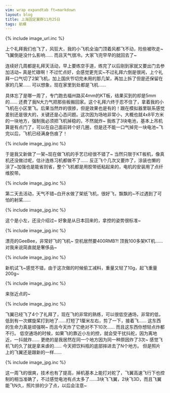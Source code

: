 ```yaml
---
vim: wrap expandtab ft=markdown
layout: blog
title: 上海固定翼群11月25日
tags: 航模
---
```

{% include image_url.inc %}

上个礼拜我们也飞了，风狂大，我的小飞机全油门顶着风都飞不动，险些被吹走~ 飞翼倒是没什么影响…… 而且天气很冷。大家飞完早早的就回去了~

连续好几周都是礼拜天活动，早上要练空手道，练完了以后刚到家就又要出门去参加活动~ 真是忙碌啊！不过忙点好，会感觉更充实~不过礼拜六倒是很闲，上个礼拜一口气切了2架飞机，加上国庆节切完未用的那几架，再加上拆了但是还保留在家的几架…… 可以想象，现在家里到处都是飞机……

具体忘了是哪一周了，专门跑去福州路买4mm的KT板，结果买到的却是5mm的…… 还费了我N大力气把那些板搬回家。这个礼拜六终于忍不住了，拿着我的小飞机在小区里飞。后果当然炸的很掺，但是效果也是有的！跟在模拟器里联系感觉差别还是很大的，关键还是心态问题。这次因为场地非常小，大概也就4x8平方米的一块地方，强制我必须把飞机掉稳的，不然就炸~ 我练了3块电池，基本上吊机算是有点门了，可以在自己面前转个好几圈，但是还不能一口气掉完一块电池~飞完以后，飞机已经满身伤痕了！

{% include image_jpg.inc %}

于是我又新做了一架~现在做飞机的手艺已经很不错了~ 当然只限于KT板机，像真机还没做过呢，估计连练习机都做不了……
反正飞个几次又要炸了，涂装也懒的涂了~加强也是能省则省，整个飞机都是用胶带纸粘起来的，电机的安装用了点纤维胶带。

{% include image_jpg.inc %}

第二天去活动，天气不错~白开水做了架纸飞机，很好飞，飘飘的~不过遇到了可怕的射桨……

{% include image_jpg.inc %}

这个是小左，还没介绍过~ 好象是从日本回来的，拿控的姿势很标准~

{% include image_jpg.inc %}

漂亮的GeeBee，非常好飞的飞机~ 空机居然要400RMB?! 顶我100多架KT机……对我来说简直就是奢侈品~

{% include image_jpg.inc %}

新机试飞~感觉不错，由于这次做的时候偷工减料，重量又轻了10g，起飞重量200g~

{% include image_jpg.inc %}

来张近点的~

{% include image_jpg.inc %}

飞翼已经飞了4个了礼拜了，现在飞的非常的熟练，可以很低空通场，非常的低，低到有一次螺旋桨打到地了……打短了1厘米左右，剪了一下，接着飞…… 这东西的生命力真是顽强啊~ 而且今天炸了它绝对不下10次…… 而且这东西你想轻点炸都不行。 低空通场的时候，如果飞的靠近小左的控，就会受干扰抖舵，因为离地近，一抖就炸…… 更绝的是我居然在同一个地方因为同一种原因炸了3次~ 感觉飞机飞的久了就是拿来虐的…… 今天把饮料瓶的底部摔进去了N个地方。 但是照片上的飞翼还是跟新的一样……

{% include image_jpg.inc %}

这一周飞的很爽，技术也有了提高，掉机基本上能打对舵了，飞翼高速飞行下也控制的相当准确了，不过感觉电池有点太多了……3块飞飞翼，2块飞3D，而且飞翼能飞N久，照片排的少了点，以后会注意~

